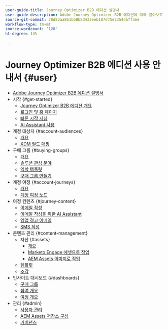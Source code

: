 ```yaml
---
user-guide-title: Journey Optimizer B2B 에디션 설명서
user-guide-description: Adobe Journey Optimizer B2B 에디션에 대해 알아보고 이를 사용하여 내장된 생성 AI와 업계 최고의 자동화를 사용하여 계정을 통합 관리하고 그룹 여정을 구매하는 방법에 대해 알아봅니다.
source-git-commit: 78d82aa8b3bb8b8d432eeb187d75e2354dbff3ee
workflow-type: tm+mt
source-wordcount: '128'
ht-degree: 14%

---
```



# Journey Optimizer B2B 에디션 사용 안내서 {#user}

+ [Adobe Journey Optimizer B2B 에디션 설명서](guide-overview.md)
+ 시작 {#get-started}
   + [Journey Optimizer B2B 에디션 개요](about-journey-optimizer-b2b-edition.md)
   + [로그인 및 홈 페이지](home-page.md)
   + [빠른 시작 지침](./start/get-started.md)
   + [AI Assistant 사용](./start/ai-assistant.md)
+ 계정 대상자 {#account-audiences}
   + [개요](./audiences/account-audience-overview.md)
   + [XDM 필드 매핑](./data/field-mapping.md)
+ 구매 그룹 {#buying-groups}
   + [개요](./buying-groups/buying-groups-overview.md)
   + [솔루션 관심 분야](./buying-groups/solution-interests.md)
   + [역할 템플릿](./buying-groups/buying-groups-role-templates.md)
   + [구매 그룹 만들기](./buying-groups/buying-groups-create.md)
+ 계정 여정 {#account-journeys}
   + [개요](./journeys/journey-overview.md)
   + [계정 여정 노드](./journeys/journey-nodes.md)
+ 여정 컨텐츠 {#journey-content}
   + [이메일 작성](./content/email-authoring.md)
   + [이메일 작성을 위한 AI Assistant](./content/ai-assistant-emails.md)
   + [영업 경고 이메일](./content/sales-alert-email.md)
   + [SMS 작성](./content/sms-authoring.md)
+ 콘텐츠 관리 {#content-management}
   + 자산 {#assets}
      + [개요](./content/assets-overview.md)
      + [Marketo Engage 에셋으로 작업](./content/marketo-engage-design-studio.md)
      + [AEM Assets 이미지로 작업](./content/aem-assets.md)
   + [템플릿](./content/email-templates.md)
   + [조각](./content/fragments.md)
+ 인사이트 대시보드 {#dashboards}
   + [구매 그룹](./dashboards/buying-groups-dashboard.md)
   + [참여 개요](./dashboards/engagement-dashboard.md)
   + [여정 개요](./dashboards/journeys-dashboard.md)
+ 관리 {#admin}
   + [사용자 관리](./admin/user-management.md)
   + [AEM Assets 저장소 구성](./admin/configure-aem-repositories.md)
   + [거버넌스](./admin/governance.md)
